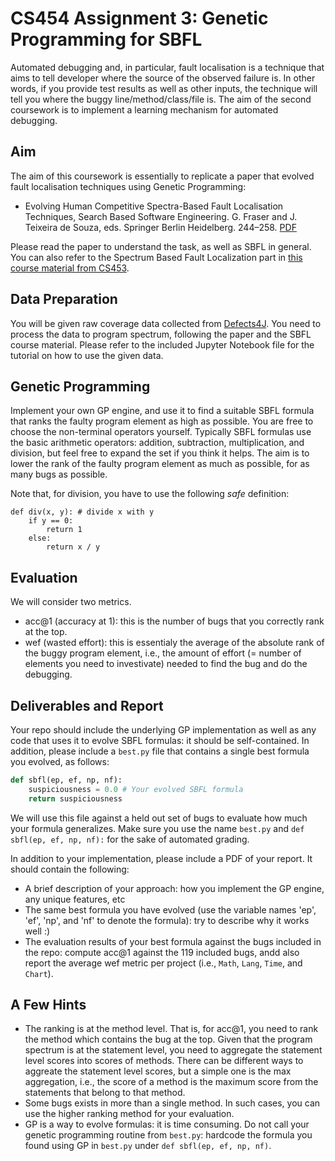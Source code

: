 # CS454 Assignment 3: Genetic Programming for SBFL

Automated debugging and, in particular, fault localisation is a technique that aims to tell developer where the source of the observed failure is. In other words, if you provide test results as well as other inputs, the technique will tell you where the buggy line/method/class/file is. The aim of the second coursework is to implement a learning mechanism for automated debugging.

## Aim

The aim of this coursework is essentially to replicate a paper that evolved fault localisation techniques using Genetic Programming:

- Evolving Human Competitive Spectra-Based Fault Localisation Techniques, Search Based Software Engineering. G. Fraser and J. Teixeira de Souza, eds. Springer Berlin Heidelberg. 244–258. [PDF](https://coinse.github.io/publications/pdfs/Yoo2012kx.pdf)

Please read the paper to understand the task, as well as SBFL in general. You can also refer to the Spectrum Based Fault Localization part in [this course material from CS453](https://coinse.github.io/assets/files/teaching/cs453/cs453slide09.pdf).

## Data Preparation

You will be given raw coverage data collected from [Defects4J](https://github.com/rjust/defects4j). You need to process the data to program spectrum, following the paper and the SBFL course material. Please refer to the included Jupyter Notebook file for the tutorial on how to use the given data.

## Genetic Programming

Implement your own GP engine, and use it to find a suitable SBFL formula that ranks the faulty program element as high as possible. You are free to choose the non-terminal operators yourself. Typically SBFL formulas use the basic arithmetic operators: addition, subtraction, multiplication, and division, but feel free to expand the set if you think it helps. The aim is to lower the rank of the faulty program element as much as possible, for as many bugs as possible.

Note that, for division, you have to use the following _safe_ definition:

```
def div(x, y): # divide x with y
	if y == 0:
		return 1
	else:
		return x / y
```

## Evaluation

We will consider two metrics.

- acc@1 (accuracy at 1): this is the number of bugs that you correctly rank at the top.
- wef (wasted effort): this is essentialy the average of the absolute rank of the buggy program element, i.e., the amount of effort (= number of elements you need to investivate) needed to find the bug and do the debugging.

## Deliverables and Report

Your repo should include the underlying GP implementation as well as any code that uses it to evolve SBFL formulas: it should be self-contained. In addition, please include a `best.py` file that contains a single best formula you evolved, as follows:

```Python
def sbfl(ep, ef, np, nf):
	suspiciousness = 0.0 # Your evolved SBFL formula
	return suspiciousness
```

We will use this file against a held out set of bugs to evaluate how much your formula generalizes. Make sure you use the name `best.py` and `def sbfl(ep, ef, np, nf):` for the sake of automated grading.

In addition to your implementation, please include a PDF of your report. It should contain the following:

- A brief description of your approach: how you implement the GP engine, any unique features, etc
- The same best formula you have evolved (use the variable names 'ep', 'ef', 'np', and 'nf' to denote the formula): try to describe why it works well :)
- The evaluation results of your best formula against the bugs included in the repo: compute acc@1 against the 119 included bugs, andd also report the average wef metric per project (i.e., `Math`, `Lang`, `Time`, and `Chart`).

## A Few Hints

- The ranking is at the method level. That is, for acc@1, you need to rank the method which contains the bug at the top. Given that the program spectrum is at the statement level, you need to aggregate the statement level scores into scores of methods. There can be different ways to aggreate the statement level scores, but a simple one is the max aggregation, i.e., the score of a method is the maximum score from the statements that belong to that method.
- Some bugs exists in more than a single method. In such cases, you can use the higher ranking method for your evaluation.
- GP is a way to evolve formulas: it is time consuming. Do not call your genetic programming routine from `best.py`: hardcode the formula you found using GP in `best.py` under `def sbfl(ep, ef, np, nf)`.